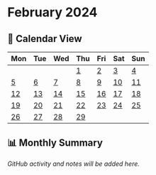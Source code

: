 # February 2024

## 📅 Calendar View

| Mon | Tue | Wed | Thu | Fri | Sat | Sun |
|-----|-----|-----|-----|-----|-----|-----|
| | | | [1](01-02-2024.md) | [2](02-02-2024.md) | [3](03-02-2024.md) | [4](04-02-2024.md) |
| [5](05-02-2024.md) | [6](06-02-2024.md) | [7](07-02-2024.md) | [8](08-02-2024.md) | [9](09-02-2024.md) | [10](10-02-2024.md) | [11](11-02-2024.md) |
| [12](12-02-2024.md) | [13](13-02-2024.md) | [14](14-02-2024.md) | [15](15-02-2024.md) | [16](16-02-2024.md) | [17](17-02-2024.md) | [18](18-02-2024.md) |
| [19](19-02-2024.md) | [20](20-02-2024.md) | [21](21-02-2024.md) | [22](22-02-2024.md) | [23](23-02-2024.md) | [24](24-02-2024.md) | [25](25-02-2024.md) |
| [26](26-02-2024.md) | [27](27-02-2024.md) | [28](28-02-2024.md) | [29](29-02-2024.md) | | | |

## 📊 Monthly Summary

*GitHub activity and notes will be added here.*
